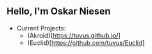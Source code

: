 ## Hello, I'm Oskar Niesen

- Current Projects:
  - (Akroid)[https://tuvus.github.io/]
  - (Euclid)[https://github.com/tuvus/Euclid]

